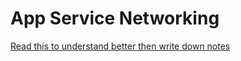 # App Service Networking

[Read this to understand better then write down notes](https://docs.microsoft.com/en-us/learn/modules/introduction-to-azure-app-service/6-network-features)